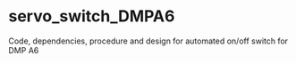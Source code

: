 # servo_switch_DMPA6
Code, dependencies, procedure and design for automated on/off switch for DMP A6
